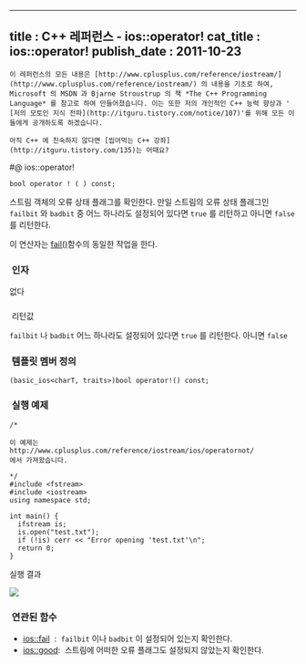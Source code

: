 ----------------
title : C++ 레퍼런스 - ios::operator!
cat_title :  ios::operator!
publish_date : 2011-10-23
--------------



```warning
이 레퍼런스의 모든 내용은 [http://www.cplusplus.com/reference/iostream/](http://www.cplusplus.com/reference/iostream/) 의 내용을 기초로 하여, Microsoft 의 MSDN 과 Bjarne Stroustrup 의 책 *The C++ Programming Language* 를 참고로 하여 만들어졌습니다. 이는 또한 저의 개인적인 C++ 능력 향상과 ' [저의 모토인 지식 전파](http://itguru.tistory.com/notice/107)'를 위해 모든 이들에게 공개하도록 하겠습니다.
```

```info-text
아직 C++ 에 친숙하지 않다면 [씹어먹는 C++ 강좌](http://itguru.tistory.com/135)는 어때요?
```

#@ ios::operator!

```info-format
bool operator ! ( ) const;
```


스트림 객체의 오류 상태 플래그를 확인한다.
만일 스트림의 오류 상태 플래그인 `failbit` 와 `badbit` 중 어느 하나라도 설정되어 있다면 `true` 를 리턴하고 아니면 `false` 를 리턴한다.

이 연산자는 [fail()](http://itguru.tistory.com/165)함수의 동일한 작업을 한다.



###  인자


없다



### 
 리턴값




`failbit` 나 `badbit` 어느 하나라도 설정되어 있다면 `true` 를 리턴한다.
아니면 `false`



###  템플릿 멤버 정의




```cpp-formatted
(basic_ios<charT, traits>)bool operator!() const;
```




###  실행 예제



```cpp-formatted
/*

이 예제는
http://www.cplusplus.com/reference/iostream/ios/operatornot/
에서 가져왔습니다.

*/
#include <fstream>
#include <iostream>
using namespace std;

int main() {
  ifstream is;
  is.open("test.txt");
  if (!is) cerr << "Error opening 'test.txt'\n";
  return 0;
}
```


실행 결과


![](http://img1.daumcdn.net/thumb/R1920x0/?fname=http%3A%2F%2Fcfile23.uf.tistory.com%2Fimage%2F1265704E4EA3679D21067B)

###  연관된 함수

*  [ios::fail](http://itguru.tistory.com/165)  :  `failbit` 이나 `badbit` 이 설정되어 있는지 확인한다.
*  [ios::good](http://itguru.tistory.com/164):  스트림에 어떠한 오류 플래그도 설정되지 않았는지 확인한다.
